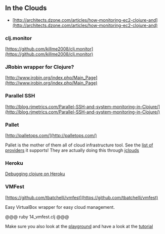 In the Clouds
--------

* [http://architects.dzone.com/articles/how-monitoring-ec2-clojure-and](http://architects.dzone.com/articles/how-monitoring-ec2-clojure-and)

### clj.monitor
[https://github.com/killme2008/clj.monitor](https://github.com/killme2008/clj.monitor)

### JRobin wrapper for Clojure?
[http://www.jrobin.org/index.php/Main_Page](http://www.jrobin.org/index.php/Main_Page)

### Parallel SSH
[http://blog.rjmetrics.com/Parallel-SSH-and-system-monitoring-in-Clojure/](http://blog.rjmetrics.com/Parallel-SSH-and-system-monitoring-in-Clojure/)

### Pallet
[http://palletops.com/](http://palletops.com/)

Pallet is the mother of them all of cloud infrastructure tool. See the [list of providers](http://www.jclouds.org/documentation/reference/supported-providers/) it supports! 
They are actually doing this through [jclouds](http://www.jclouds.org/)


### Heroku
[Debugging clojure on Heroku](https://devcenter.heroku.com/articles/debugging-clojure)

### VMFest
[https://github.com/tbatchelli/vmfest](https://github.com/tbatchelli/vmfest)

Easy VirtualBox wrapper for easy cloud management.

@@@ ruby 14_vmfest.clj @@@

Make sure you also look at the [playground](https://github.com/pallet/vmfest-playground) and have a look at the [tutorial](https://github.com/pallet/vmfest-playground/blob/master/src/play.clj)